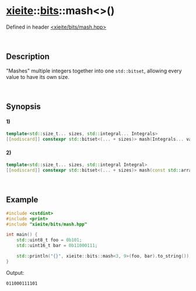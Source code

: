 # [xieite](../../xieite.md)\:\:[bits](../../bits.md)\:\:mash\<\>\(\)
Defined in header [<xieite/bits/mash.hpp>](../../../include/xieite/bits/mash.hpp)

&nbsp;

## Description
"Mashes" multiple integers together into one `std::bitset`, allowing every value to have its own size.

&nbsp;

## Synopsis
#### 1)
```cpp
template<std::size_t... sizes, std::integral... Integrals>
[[nodiscard]] constexpr std::bitset<(... + sizes)> mash(Integrals... values) noexcept;
```
#### 2)
```cpp
template<std::size_t... sizes, std::integral Integral>
[[nodiscard]] constexpr std::bitset<(... + sizes)> mash(const std::array<Integral, sizeof...(sizes)>& values) noexcept;
```

&nbsp;

## Example
```cpp
#include <cstdint>
#include <print>
#include "xieite/bits/mash.hpp"

int main() {
    std::uint8_t foo = 0b101;
    std::uint16_t bar = 0b11000111;

    std::println("{}", xieite::bits::mash<3, 9>(foo, bar).to_string());
}
```
Output:
```
011000111101
```
